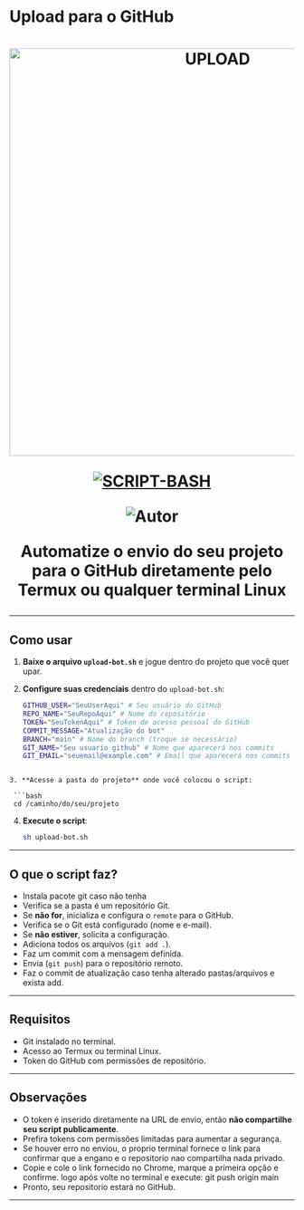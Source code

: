 # Upload para o GitHub

<h1 align="center">
<p>
<img src= "https://files.catbox.moe/jijqo6.jpg" alt="UPLOAD" width="720">
</p>

<p align="center">
<a href="#"><img title="SCRIPT-BASH" src="https://img.shields.io/badge/SCRIPT•BASH-blue?&style=for-the-badge"></a>
</p>

<p align="center">
<img title="Autor" src="https://img.shields.io/badge/Autor-@euyato-orange.svg?style=for-the-badge&logo=github"></a>

Automatize o envio do seu projeto para o GitHub diretamente pelo Termux ou qualquer terminal Linux

---

## Como usar

1. **Baixe o arquivo `upload-bot.sh`** e jogue dentro do projeto que você quer upar.

2. **Configure suas credenciais** dentro do `upload-bot.sh`:
   
   ```sh
   GITHUB_USER="SeuUserAqui" # Seu usuário do GitHub
   REPO_NAME="SeuRepoAqui" # Nome do repositório
   TOKEN="SeuTokenAqui" # Token de acesso pessoal do GitHub
   COMMIT_MESSAGE="Atualização do bot"
   BRANCH="main" # Nome do branch (troque se necessário)
   GIT_NAME="Seu usuario github" # Nome que aparecerá nos commits
   GIT_EMAIL="seuemail@example.com" # Email que aparecerá nos commits
  ```

3. **Acesse a pasta do projeto** onde você colocou o script:

   ```bash
   cd /caminho/do/seu/projeto
   ```

4. **Execute o script**:
   
   ```bash
   sh upload-bot.sh
   ```
---

## O que o script faz?

- Instala pacote git caso não tenha
- Verifica se a pasta é um repositório Git.
- Se **não for**, inicializa e configura o `remote` para o GitHub.
- Verifica se o Git está configurado (nome e e-mail).
- Se **não estiver**, solicita a configuração.
- Adiciona todos os arquivos (`git add .`).
- Faz um commit com a mensagem definida.
- Envia (`git push`) para o repositório remoto.
- Faz o commit de atualização caso tenha alterado pastas/arquivos e exista add.

---

## Requisitos

- Git instalado no terminal.
- Acesso ao Termux ou terminal Linux.
- Token do GitHub com permissões de repositório.

---

## Observações

- O token é inserido diretamente na URL de envio, então **não compartilhe seu script publicamente**.
- Prefira tokens com permissões limitadas para aumentar a segurança.
- Se houver erro no enviou, o proprio terminal fornece o link para confirmar que a engano e o repositorio nao compartilha nada privado.
- Copie e cole o link fornecido no Chrome, marque a primeira opção e confirme. logo após volte no terminal e execute: git push origin main
- Pronto, seu repositorio estará no GitHub.

---
